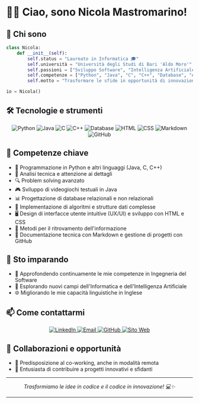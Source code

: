 # 👨‍💻 Ciao, sono Nicola Mastromarino!  

## 🚀 Chi sono
```python
class Nicola:
    def __init__(self):
        self.status = "Laureato in Informatica 🎓"
        self.università = "Università degli Studi di Bari 'Aldo Moro'"
        self.passioni = ["Sviluppo Software", "Intelligenza Artificiale", "Problem Solving"]
        self.competenze = ["Python", "Java", "C", "C++", "Database", "Algoritmi", "UX/UI", "HTML", "CSS", "Markdown"]
        self.motto = "Trasformare le sfide in opportunità di innovazione! 💪"

io = Nicola()
```

## 🛠️ Tecnologie e strumenti
<p align="center">
  <img src="https://img.shields.io/badge/Python-3776AB?style=for-the-badge&logo=python&logoColor=white" alt="Python"/>
  <img src="https://img.shields.io/badge/Java-ED8B00?style=for-the-badge&logo=java&logoColor=white" alt="Java"/>
  <img src="https://img.shields.io/badge/C-00599C?style=for-the-badge&logo=c&logoColor=white" alt="C"/>
  <img src="https://img.shields.io/badge/C++-00599C?style=for-the-badge&logo=c%2B%2B&logoColor=white" alt="C++"/>
  <img src="https://img.shields.io/badge/Database-4479A1?style=for-the-badge&logo=mysql&logoColor=white" alt="Database"/>
  <img src="https://img.shields.io/badge/HTML-E34F26?style=for-the-badge&logo=html5&logoColor=white" alt="HTML"/>
  <img src="https://img.shields.io/badge/CSS-1572B6?style=for-the-badge&logo=css3&logoColor=white" alt="CSS"/>
  <img src="https://img.shields.io/badge/Markdown-000000?style=for-the-badge&logo=markdown&logoColor=white" alt="Markdown"/>
  <img src="https://img.shields.io/badge/GitHub-100000?style=for-the-badge&logo=github&logoColor=white" alt="GitHub"/>
</p>

## 💼 Competenze chiave
- 🐍 Programmazione in Python e altri linguaggi (Java, C, C++)
- 🧠 Analisi tecnica e attenzione ai dettagli
- 🔍 Problem solving avanzato
- 🎮 Sviluppo di videogiochi testuali in Java
- 📊 Progettazione di database relazionali e non relazionali
- 🌳 Implementazione di algoritmi e strutture dati complesse
- 🖥️ Design di interfacce utente intuitive (UX/UI) e sviluppo con HTML e CSS
- 🔎 Metodi per il ritrovamento dell'informazione
- 📝 Documentazione tecnica con Markdown e gestione di progetti con GitHub

## 🌱 Sto imparando
- 🚀 Approfondendo continuamente le mie competenze in Ingegneria del Software
- 🤖 Esplorando nuovi campi dell'Informatica e dell'Intelligenza Artificiale
- 🌐 Migliorando le mie capacità linguistiche in Inglese

## 📫 Come contattarmi
<p align="center">
  <a href="https://www.linkedin.com/in/nicola-mastromarino-3a3b74189">
    <img src="https://img.shields.io/badge/LinkedIn-0077B5?style=for-the-badge&logo=linkedin&logoColor=white" alt="LinkedIn"/>
  </a>
  <a href="mailto:nickmastromarino54@gmail.com">
    <img src="https://img.shields.io/badge/Gmail-D14836?style=for-the-badge&logo=gmail&logoColor=white" alt="Email"/>
  </a>
  <a href="https://github.com/NicolaM99">
    <img src="https://img.shields.io/badge/GitHub-100000?style=for-the-badge&logo=github&logoColor=white" alt="GitHub"/>
  </a>
  <a href="https://nicolam99.github.io/">
    <img src="https://img.shields.io/badge/Sito%20Web-%230077B5?style=for-the-badge&logo=google-chrome&logoColor=white" alt="Sito Web"/>
  </a>
</p>


## 🤝 Collaborazioni e opportunità

- 🤝 Predisposizione al co-working, anche in modalità remota 
- 🚀 Entusiasta di contribuire a progetti innovativi e sfidanti

---
<p align="center">
  <i>Trasformiamo le idee in codice e il codice in innovazione! 💻✨</i>
</p>

---
